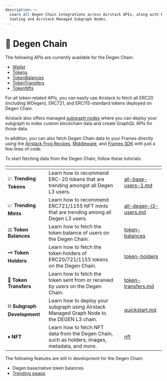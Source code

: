 ```yaml
---
description: >-
  Learn all Degen Chain integrations across Airstack APIs, along with Frames
  tooling and Airstack Managed Subgraph Nodes.
---
```


# 🎩 Degen Chain

The following APIs are currently available for the Degen Chain:

- [Wallet](../api-references/api-reference/wallet-api.md)
- [Tokens](../api-references/api-reference/tokens-api.md)
- [TokenBalances](../farcaster/farcaster-frames/no-code-frames/token-balances.md)
- [TokenTransfers](../api-references/api-reference/tokentransfers-api.md)
- [TokenNfts](../api-references/api-reference/tokennfts-api.md)

For all token-related APIs, you can easily use Airstack to fetch all ERC20 (including WDegen), ERC721, and ERC115-standard tokens deployed on Degen Chain.

Airstack also offers managed [subgraph nodes](broken-reference) where you can deploy your subgraph to index custom blockchain data and create GraphQL APIs for those data.

In addition, you can also fetch Degen Chain data to your Frames directly using the [Airstack Frog Recipes](../farcaster/farcaster-frames/airstack-frog-recipes-and-middleware/), [Middleware](../farcaster/farcaster-frames/airstack-frog-recipes-and-middleware/airstack-frog-middleware.md), and [Frames SDK](../farcaster/farcaster-frames/airstack-frames-sdk/) with just a few lines of code.

To start fetching data from the Degen Chain, follow these tutorials:

<table data-view="cards"><thead><tr><th></th><th></th><th></th><th data-hidden data-card-target data-type="content-ref"></th></tr></thead><tbody><tr><td><span data-gb-custom-inline data-tag="emoji" data-code="1f4b9">💹</span> <strong>Trending Tokens</strong></td><td>Learn how to recommend ERC-20 tokens that are trending amongst all Degen L3 users.</td><td></td><td><a href="../abstractions/trending-tokens/all-base-users-1.md">all-base-users-1.md</a></td></tr><tr><td><span data-gb-custom-inline data-tag="emoji" data-code="1f4c8">📈</span> <strong>Trending Mints</strong></td><td>Learn how to recommend ERC721/1155 NFT mints that are trending among all Degen L3 users.</td><td></td><td><a href="../abstractions/trending-mints/all-degen-l3-users.md">all-degen-l3-users.md</a></td></tr><tr><td><span data-gb-custom-inline data-tag="emoji" data-code="2696">⚖️</span> <strong>Token Balances</strong></td><td>Learn how to fetch the token balance of users on the Degen Chain.</td><td></td><td><a href="token-balances/">token-balances</a></td></tr><tr><td><span data-gb-custom-inline data-tag="emoji" data-code="1f5dd">🗝️</span> <strong>Token Holders</strong></td><td>Learn how to fetch the token holders of ERC20/721/1155 tokens on the Degen Chain.</td><td></td><td><a href="token-holders/">token-holders</a></td></tr><tr><td><span data-gb-custom-inline data-tag="emoji" data-code="1f4b8">💸</span> <strong>Token Transfers</strong></td><td>Learn how to fetch the token sent from or received by users on the Degen Chain.</td><td></td><td><a href="token-transfers.md">token-transfers.md</a></td></tr><tr><td><span data-gb-custom-inline data-tag="emoji" data-code="26d3">⛓️</span> <strong>Subgraph Development</strong></td><td>Learn how to deploy your subgraph using Airstack Managed Graph Node to the DEGEN L3 chain.</td><td></td><td><a href="../degen-chain-subgraphs/quickstart.md">quickstart.md</a></td></tr><tr><td><span data-gb-custom-inline data-tag="emoji" data-code="2666">♦️</span> <strong>NFT</strong></td><td>Learn how to fetch NFT data from the Degen Chain, such as holders, images, metadata, and more.</td><td></td><td><a href="nft/">nft</a></td></tr></tbody></table>

The following features are still in development for the Degen Chain:

- Degen base/native token balances
- [Trending swaps](../api-references/api-reference/trendingtokens-api.md)
